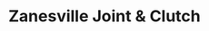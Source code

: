 ---
title: "Zanesville Joint & Clutch"
url: /zanesville/zanesville-joint-and-clutch/
shop: car repair
---